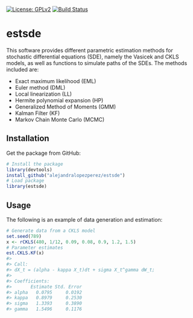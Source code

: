 [![License:
GPLv2](https://img.shields.io/badge/license-GPLv2-blue.svg)](https://www.gnu.org/licenses/old-licenses/gpl-2.0)
[![Build Status](https://app.travis-ci.com/alejandralopezperez/estsde.svg?branch=main)](https://app.travis-ci.com/alejandralopezperez/estsde)

# estsde

This software provides different parametric estimation methods for
stochastic differential equations (SDE), namely the Vasicek and CKLS
models, as well as functions to simulate paths of the SDEs. The methods
included are:

  - Exact maximum likelihood (EML)
  - Euler method (DML)
  - Local linearization (LL)
  - Hermite polynomial expansion (HP)
  - Generalized Method of Moments (GMM)
  - Kalman Filter (KF)
  - Markov Chain Monte Carlo (MCMC)

## Installation

Get the package from GitHub:

``` r
# Install the package
library(devtools)
install_github("alejandralopezperez/estsde")
# Load package
library(estsde)
```

## Usage

The following is an example of data generation and estimation:

``` r
# Generate data from a CKLS model
set.seed(789)
x <- rCKLS(480, 1/12, 0.09, 0.08, 0.9, 1.2, 1.5)
# Parameter estimates
est.CKLS.KF(x)
#> 
#> Call: 
#> dX_t = (alpha - kappa X_t)dt + sigma X_t^gamma dW_t;
#> 
#> Coefficients: 
#>       Estimate Std. Error
#> alpha   0.0795     0.0192
#> kappa   0.8979     0.2530
#> sigma   1.3393     0.3890
#> gamma   1.5496     0.1176
```
